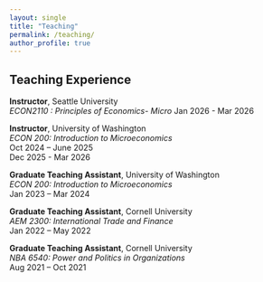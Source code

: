 ```yaml
---
layout: single
title: "Teaching"
permalink: /teaching/
author_profile: true
---
```


## Teaching Experience

**Instructor**, Seattle University   
*ECON2110 : Principles of Economics- Micro*
Jan 2026 - Mar 2026

**Instructor**, University of Washington  
*ECON 200: Introduction to Microeconomics*  
Oct 2024 – June 2025  
Dec 2025 - Mar 2026

**Graduate Teaching Assistant**, University of Washington  
*ECON 200: Introduction to Microeconomics*  
Jan 2023 – Mar 2024

**Graduate Teaching Assistant**, Cornell University  
*AEM 2300: International Trade and Finance*  
Jan 2022 – May 2022

**Graduate Teaching Assistant**, Cornell University  
*NBA 6540: Power and Politics in Organizations*  
Aug 2021 – Oct 2021
